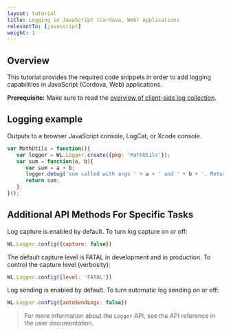 ```yaml
---
layout: tutorial
title: Logging in JavaScript (Cordova, Web) Applications
relevantTo: [javascript]
weight: 1
---
```

## Overview
This tutorial provides the required code snippets in order to add logging capabilities in JavaScript (Cordova, Web) applications.

**Prerequisite:** Make sure to read the [overview of client-side log collection](../).

## Logging example
Outputs to a browser JavaScript console, LogCat, or Xcode console.

```javascript
var MathUtils = function(){
   var logger = WL.Logger.create({pkg: 'MathUtils'});
   var sum = function(a, b){
      var sum = a + b;
      logger.debug('sum called with args ' + a + ' and ' + b + '. Returning ' + sum);
      return sum;
   };
}();
```

## Additional API Methods For Specific Tasks
Log capture is enabled by default. To turn log capture on or off:

```javascript
WL.Logger.config({capture: false})
```

The default capture level is FATAL in development and in production. To control the capture level (verbosity):

```javascript
WL.Logger.config({level: 'FATAL'})
```

Log sending is enabled by default. To turn automatic log sending on or off:

```javascript
WL.Logger.config({autoSendLogs: false})
```

> For more information about the `Logger` API, see the API reference in the user documentation.
